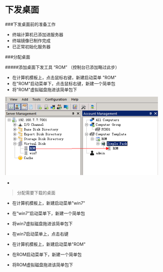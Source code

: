# 下发桌面

###下发桌面前的准备工作
* 终端计算机已添加进服务器
* 终端镜像已制作完成
* 已正常初始化服务器

###分配桌面

#####添加桌面下发工具 “ROM” （控制台已添加略过此步）
* 在计算机模板上，点击鼠标右键，新建启动菜单 "ROM"
* 在"ROM"启动菜单下，点击鼠标右键，新建一个简单包
* 将"ROM"虚拟磁盘拖进该简单包下

![](v10.png)


* 


















> 分配需要下载的桌面
* 在计算机模板上，新建启动菜单"win7"
* 在“win7”启动菜单下，新建一个简单包
* 将win7虚拟磁盘拖进该简单包下



* 在win7启动菜单上，点击右键










* 在计算机模板上，新建启动菜单"ROM"
* 在ROM启动菜单下，新建一个简单包
* 将ROM虚拟磁盘拖进该简单包下


